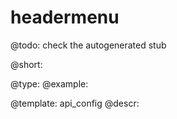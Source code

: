headermenu
=============

@todo:
	check the autogenerated stub


@short:
	

@type: 
@example:


@template:	api_config
@descr:


